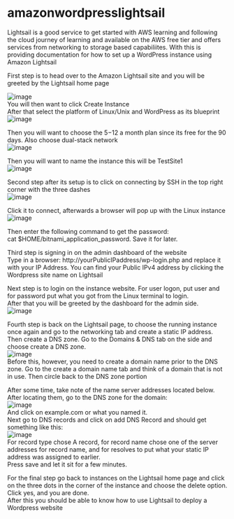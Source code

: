 # amazonwordpresslightsail
Lightsail is a good service to get started with AWS learning and following the cloud journey of learning and available on the AWS free tier and offers services from networking to storage based capabiliites. With this is providing documentation for how to set up a WordPress instance using Amazon Lightsail  

First step is to head over to the Amazon Lightsail site and you will be greeted by the Lightsail home page  

![image](https://github.com/user-attachments/assets/cd7d4f61-145d-4529-ba3d-9fb45a200409)  
You will then want to click Create Instance  
After that select the platform of Linux/Unix and WordPress as its blueprint  
![image](https://github.com/user-attachments/assets/1650fead-da5f-4cb9-b1f8-fb3d305966f2)  

Then you will want to choose the $5-$12 a month plan since its free for the 90 days. Also choose dual-stack network  
![image](https://github.com/user-attachments/assets/0699006f-410b-4072-834e-5b272f862a69)  

Then you will want to name the instance this will be TestSite1  
![image](https://github.com/user-attachments/assets/ea7cbaa6-3b44-4526-ac34-a7c1c9c6f23f)  

Second step after its setup is to click on connecting by SSH in the top right corner with the three dashes  
![image](https://github.com/user-attachments/assets/c0aa92f3-8c1f-4279-b89d-72c1730c9876)  

Click it to connect, afterwards a browser will pop up with the Linux instance  
![image](https://github.com/user-attachments/assets/c72d39e4-d70d-4cc0-ba31-f15c57029749)  

Then enter the following command to get the password:  
cat $HOME/bitnami_application_password. Save it for later.  

Third step is signing in on the admin dashboard of the website  
Type in a browser: http://yourPublicIPaddress/wp-login.php and replace it with your IP Address. You can find your Public IPv4 address by clicking the Wordpress site name on Lightsail  

Next step is to login on the instance website. For user logon, put user and for password put what you got from the Linux terminal to login.  
After that you will be greeted by the dashboard for the admin side.  
![image](https://github.com/user-attachments/assets/6001b906-7713-4bd5-a20b-563084bde7bb)  

Fourth step is back on the Lightsail page, to choose the running instance once again and go to the networking tab and create a static IP address.  
Then create a DNS zone. Go to the Domains & DNS tab on the side and choose create a DNS zone.  
![image](https://github.com/user-attachments/assets/08c0dd13-eb3e-4fe3-bf4d-a002c7ded4c5)  
Before this, however, you need to create a domain name prior to the DNS zone. Go to the create a domain name tab and think of a domain that is not in use. Then circle back to the DNS zone portion 

After some time, take note of the name server addresses located below. After locating them, go to the DNS zone for the domain:  
![image](https://github.com/user-attachments/assets/69319dcf-a036-485f-b3c2-a4903cfff4e7)  
And click on example.com or what you named it.  
Next go to DNS records and click on add DNS Record and should get something like this:  
![image](https://github.com/user-attachments/assets/7dc989cc-f6e6-4790-a467-9ce65c8e529e)  
For record type chose A record, for record name chose one of the server addresses for record name, and for resolves to put what your static IP address was assigned to earlier.  
Press save and let it sit for a few minutes.  

For the final step go back to instances on the Lightsail home page and click on the three dots in the corner of the instance and choose the delete option. Click yes, and you are done.  
After this you should be able to know how to use Lightsail to deploy a Wordpress website







